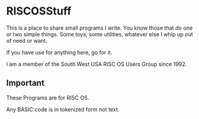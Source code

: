 # RISCOSStuff
This is a place to share small programs I write.  You know those that do one or two simple things.  Some toys, some utilities, whatever else I whip up out of need or want.

If you have use for anything here, go for it.

I am a member of the South West USA RISC OS Users Group since 1992.

## Important
These Programs are for RISC OS.

Any BASIC code is in tokenized form not text.
